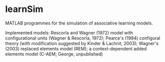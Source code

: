 # learnSim
MATLAB programmes for the simulation of associative learning models.

Implemented models: Rescorla and Wagner (1972) model with configurational units (Wagner & Rescorla, 1972); Pearce's (1994) configural theory (with modification suggested by Kinder & Lachnit, 2003); Wagner's (2003) replaced elements model (REM); a context-dependent added elements model (C-AEM; George, unpublished)
